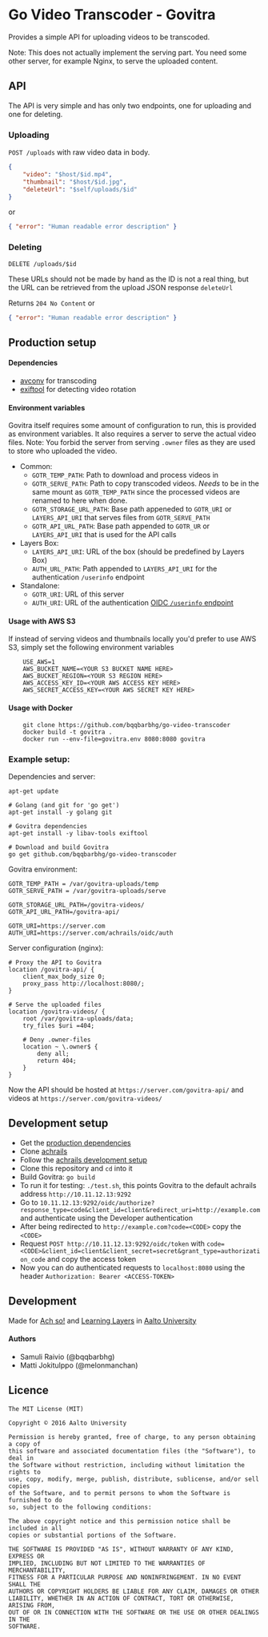 Go Video Transcoder - Govitra
=============================

Provides a simple API for uploading videos to be transcoded.

Note: This does not actually implement the serving part. You need some other server, for example Nginx,
to serve the uploaded content.

## API

The API is very simple and has only two endpoints, one for uploading and one for deleting.

### Uploading

`POST /uploads` with raw video data in body.

```json
{
    "video": "$host/$id.mp4",
    "thumbnail": "$host/$id.jpg",
    "deleteUrl": "$self/uploads/$id"
}
```
or
```json
{ "error": "Human readable error description" }
```

### Deleting

`DELETE /uploads/$id`

These URLs should not be made by hand as the ID is not a real thing,
but the URL can be retrieved from the upload JSON response `deleteUrl`

Returns `204 No Content`
or
```json
{ "error": "Human readable error description" }
```

## Production setup

#### Dependencies

- [avconv](https://libav.org/avconv.html) for transcoding
- [exiftool](http://owl.phy.queensu.ca/~phil/exiftool/) for detecting video rotation

#### Environment variables

Govitra itself requires some amount of configuration to run, this is provided as environment variables.
It also requires a server to serve the actual video files. Note: You forbid the server from serving
`.owner` files as they are used to store who uploaded the video.

- Common:
    - `GOTR_TEMP_PATH`: Path to download and process videos in
    - `GOTR_SERVE_PATH`: Path to copy transcoded videos. _Needs_ to be in the same
    mount as `GOTR_TEMP_PATH` since the processed videos are renamed to here when done.
    - `GOTR_STORAGE_URL_PATH`: Base path appeneded to `GOTR_URI` or `LAYERS_API_URI`
    that serves files from `GOTR_SERVE_PATH`
    - `GOTR_API_URL_PATH`: Base path appended to `GOTR_UR` or `LAYERS_API_URI` that
    is used for the API calls
- Layers Box:
    - `LAYERS_API_URI`: URL of the box (should be predefined by Layers Box)
    - `AUTH_URL_PATH`: Path appended to `LAYERS_API_URI` for the authentication `/userinfo` endpoint
- Standalone:
    - `GOTR_URI`: URL of this server
    - `AUTH_URI`: URL of the authentication [OIDC `/userinfo` endpoint](http://openid.net/specs/openid-connect-core-1_0.html#UserInfo)

#### Usage with AWS S3

If instead of serving videos and thumbnails locally you'd prefer to use AWS S3, simply set the following environment variables

```
    USE_AWS=1
    AWS_BUCKET_NAME=<YOUR S3 BUCKET NAME HERE>
    AWS_BUCKET_REGION=<YOUR S3 REGION HERE>
    AWS_ACCESS_KEY_ID=<YOUR AWS ACCESS KEY HERE>
    AWS_SECRET_ACCESS_KEY=<YOUR AWS SECRET KEY HERE>

```

#### Usage with Docker
```
    git clone https://github.com/bqqbarbhg/go-video-transcoder
    docker build -t govitra .
    docker run --env-file=govitra.env 8080:8080 govitra
```

### Example setup:

Dependencies and server:
```
apt-get update

# Golang (and git for 'go get')
apt-get install -y golang git

# Govitra dependencies
apt-get install -y libav-tools exiftool

# Download and build Govitra
go get github.com/bqqbarbhg/go-video-transcoder
```

Govitra environment:
```
GOTR_TEMP_PATH = /var/govitra-uploads/temp
GOTR_SERVE_PATH = /var/govitra-uploads/serve

GOTR_STORAGE_URL_PATH=/govitra-videos/
GOTR_API_URL_PATH=/govitra-api/

GOTR_URI=https://server.com
AUTH_URI=https://server.com/achrails/oidc/auth
```

Server configuration (nginx):
```
# Proxy the API to Govitra
location /govitra-api/ {
    client_max_body_size 0;
    proxy_pass http://localhost:8080/;
}

# Serve the uploaded files
location /govitra-videos/ {
    root /var/govitra-uploads/data;
    try_files $uri =404;

    # Deny .owner-files
    location ~ \.owner$ {
        deny all;
        return 404;
    }
}
```

Now the API should be hosted at `https://server.com/govitra-api/`
and videos at `https://server.com/govitra-videos/`

## Development setup

- Get the [production dependencies](#dependencies)
- Clone [achrails](https://github.com/learning-layers/achrails)
- Follow the [achrails development setup](https://github.com/learning-layers/achrails#development-setup)
- Clone this repository and `cd` into it
- Build Govitra: `go build`
- To run it for testing: `./test.sh`, this points Govitra to the default achrails address `http://10.11.12.13:9292`
- Go to `10.11.12.13:9292/oidc/authorize?response_type=code&client_id=client&redirect_uri=http://example.com` and authenticate using the Developer authentication
- After being redirected to `http://example.com?code=<CODE>` copy the `<CODE>`
- Request `POST http://10.11.12.13:9292/oidc/token` with `code=<CODE>&client_id=client&client_secret=secret&grant_type=authorization_code` and copy the access token
- Now you can do authenticated requests to `localhost:8080` using the header `Authorization: Bearer <ACCESS-TOKEN>`

## Development

Made for [Ach so!](http://achso.aalto.fi) and [Learning Layers](http://learning-layers.eu)
in [Aalto University](http://www.aalto.fi/en/)

#### Authors

- Samuli Raivio (@bqqbarbhg)
- Matti Jokitulppo (@melonmanchan)

## Licence

```
The MIT License (MIT)

Copyright © 2016 Aalto University

Permission is hereby granted, free of charge, to any person obtaining a copy of
this software and associated documentation files (the "Software"), to deal in
the Software without restriction, including without limitation the rights to
use, copy, modify, merge, publish, distribute, sublicense, and/or sell copies
of the Software, and to permit persons to whom the Software is furnished to do
so, subject to the following conditions:

The above copyright notice and this permission notice shall be included in all
copies or substantial portions of the Software.

THE SOFTWARE IS PROVIDED "AS IS", WITHOUT WARRANTY OF ANY KIND, EXPRESS OR
IMPLIED, INCLUDING BUT NOT LIMITED TO THE WARRANTIES OF MERCHANTABILITY,
FITNESS FOR A PARTICULAR PURPOSE AND NONINFRINGEMENT. IN NO EVENT SHALL THE
AUTHORS OR COPYRIGHT HOLDERS BE LIABLE FOR ANY CLAIM, DAMAGES OR OTHER
LIABILITY, WHETHER IN AN ACTION OF CONTRACT, TORT OR OTHERWISE, ARISING FROM,
OUT OF OR IN CONNECTION WITH THE SOFTWARE OR THE USE OR OTHER DEALINGS IN THE
SOFTWARE.
```
